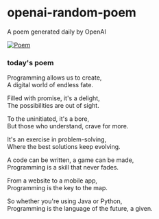 
# openai-random-poem
 A poem generated daily by OpenAI

[![Poem](https://github.com/fbiego/openai-random-poem/actions/workflows/main.yml/badge.svg)](https://github.com/fbiego/openai-random-poem/actions/workflows/main.yml)

### today's poem  
  
Programming allows us to create,  
A digital world of endless fate.  
  
Filled with promise, it's a delight,  
The possibilities are out of sight.  
  
To the uninitiated, it's a bore,  
But those who understand, crave for more.  
  
It's an exercise in problem-solving,  
Where the best solutions keep evolving.  
  
A code can be written, a game can be made,  
Programming is a skill that never fades.  
  
From a website to a mobile app,  
Programming is the key to the map.  
  
So whether you're using Java or Python,  
Programming is the language of the future, a given.